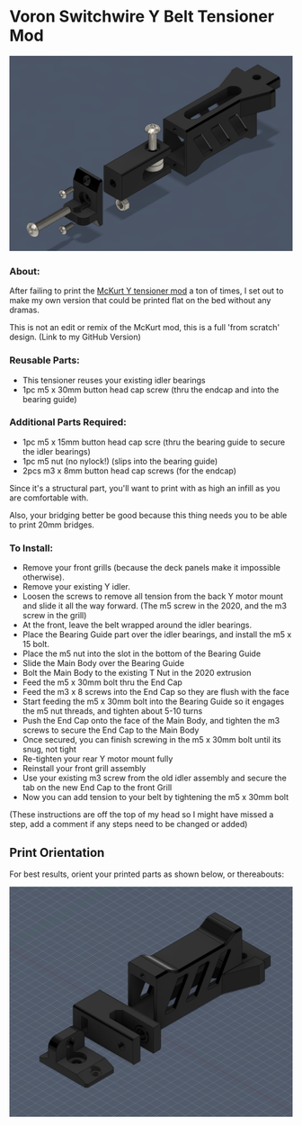 # Voron Switchwire Y Belt Tensioner Mod

![Exploded View](model_and_fastener_assembly.png)

### About:

After failing to print the [McKurt Y tensioner mod](https://github.com/VoronDesign/VoronUsers/tree/master/printer_mods/Mckurt/Switchwire_Y_Belt_Tensioner) a ton of times, I set out to make my own version that could be printed flat on the bed without any dramas.

This is not an edit or remix of the McKurt mod, this is a full 'from scratch' design. (Link to my GitHub Version)

### Reusable Parts:

* This tensioner reuses your existing idler bearings
* 1pc m5 x 30mm button head cap screw (thru the endcap and into the bearing guide)

### Additional Parts Required:

* 1pc m5 x 15mm button head cap scre (thru the bearing guide to secure the idler bearings)
* 1pc m5 nut (no nylock!) (slips into the bearing guide)
* 2pcs m3 x 8mm button head cap screws (for the endcap)

Since it's a structural part, you'll want to print with as high an infill as you are comfortable with.

Also, your bridging better be good because this thing needs you to be able to print 20mm bridges.

### To Install:

* Remove your front grills (because the deck panels make it impossible otherwise).
* Remove your existing Y idler.
* Loosen the screws to remove all tension from the back Y motor mount and slide it all the way forward. (The m5 screw in the 2020, and the m3 screw in the grill)
* At the front, leave the belt wrapped around the idler bearings.
* Place the Bearing Guide part over the idler bearings, and install the m5 x 15 bolt.
* Place the m5 nut into the slot in the bottom of the Bearing Guide
* Slide the Main Body over the Bearing Guide
* Bolt the Main Body to the existing T Nut in the 2020 extrusion
* Feed the m5 x 30mm bolt thru the End Cap
* Feed the m3 x 8 screws into the End Cap so they are flush with the face
* Start feeding the m5 x 30mm bolt into the Bearing Guide so it engages the m5 nut threads, and tighten about 5-10 turns
* Push the End Cap onto the face of the Main Body, and tighten the m3 screws to secure the End Cap to the Main Body
* Once secured, you can finish screwing in the m5 x 30mm bolt until its snug, not tight
* Re-tighten your rear Y motor mount fully
* Reinstall your front grill assembly
* Use your existing m3 screw from the old idler assembly and secure the tab on the new End Cap to the front Grill
* Now you can add tension to your belt by tightening the m5 x 30mm bolt

(These instructions are off the top of my head so I might have missed a step, add a comment if any steps need to be changed or added)

## Print Orientation

For best results, orient your printed parts as shown below, or thereabouts:

![Printed Parts Orientation](print_orientation.png)
